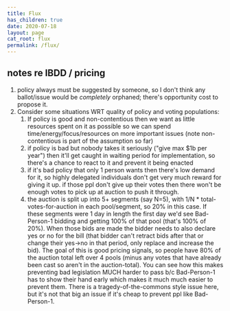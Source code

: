 ```yaml
---
title: Flux
has_children: true
date: 2020-07-18
layout: page
cat_root: flux
permalink: /flux/
---
```


## notes re IBDD / pricing

1. policy always must be suggested by someone, so I don't think any ballot/issue would be _completely_ orphaned; there's opportunity cost to propose it.
2. Consider some situations WRT quality of policy and voting populations:
   1. If policy is good and non-contentious then we want as little resources spent on it as possible so we can spend time/energy/focus/resources on more important issues (note non-contentious is part of the assumption so far)
   2. if policy is bad but nobody takes it seriously ("give max $1b per year") then it'll get caught in waiting period for implementation, so there's a chance to react to it and prevent it being enacted
   3. if it's bad policy that only 1 person wants then there's low demand for it, so highly delegated individuals don't get very much reward for giving it up. if those ppl don't give up their votes then there won't be enough votes to pick up at auction to push it through.
   4. the auction is split up into 5+ segments (say N=5), with 1/N * total-votes-for-auction in each pool/segment, so 20% in this case. If these segments were 1 day in length the first day we'd see Bad-Person-1 bidding and getting 100% of that pool (that's 100% of 20%). When those bids are made the bidder needs to also declare yes or no for the bill (that bidder can't retract bids after that or change their yes->no in that period, only replace and increase the bid). The goal of this is good pricing signals, so people have 80% of the auction total left over 4 pools (minus any votes that have already been cast so aren't in the auction-total). You can see how this makes preventing bad legislation MUCH harder to pass b/c Bad-Person-1 has to show their hand early which makes it much much easier to prevent them. There is a tragedy-of-the-commons style issue here, but it's not that big an issue if it's cheap to prevent ppl like Bad-Person-1.
